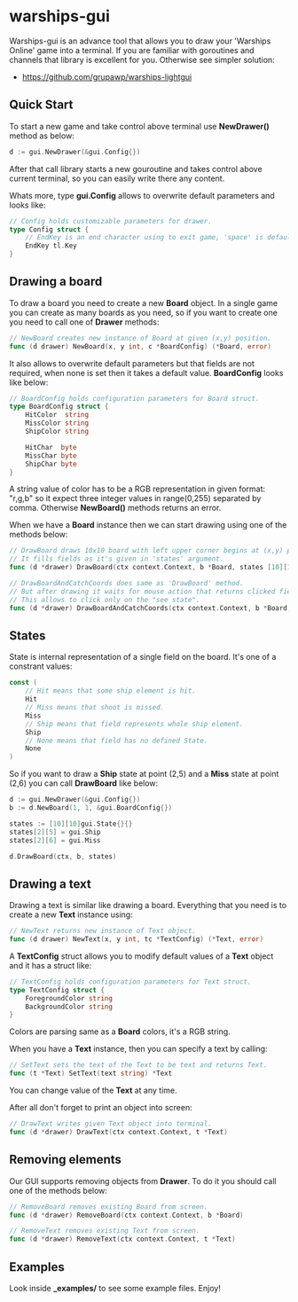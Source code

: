 # warships-gui

Warships-gui is an advance tool that allows you to draw your 'Warships Online' game into a terminal.
If you are familiar with goroutines and channels that library is excellent for you. 
Otherwise see simpler solution: 
- https://github.com/grupawp/warships-lightgui

## Quick Start
To start a new game and take control above terminal use **NewDrawer()** method as below:
```go
d := gui.NewDrawer(&gui.Config{})
```
After that call library starts a new gouroutine and takes control above current terminal, so you can easily write there any content. 

Whats more, type **gui.Config** allows to overwrite default parameters and looks like:
```go
// Config holds customizable parameters for drawer.
type Config struct {
	// EndKey is an end character using to exit game, 'space' is default.
	EndKey tl.Key
}
```

## Drawing a board
To draw a board you need to create a new **Board** object. In a single game you can create as many boards as you need, so if you want to create one you need to call one of **Drawer** methods:
```go
// NewBoard creates new instance of Board at given (x,y) position.
func (d drawer) NewBoard(x, y int, c *BoardConfig) (*Board, error)
```
It also allows to overwrite default parameters but that fields are not required, when none is set then it takes a default value. **BoardConfig** looks like below:
```go
// BoardConfig holds configuration parameters for Board struct.
type BoardConfig struct {
	HitColor  string
	MissColor string
	ShipColor string

	HitChar  byte
	MissChar byte
	ShipChar byte
}
```
A string value of color has to be a RGB representation in given format: "r,g,b" so it expect three integer values in range(0,255) separated by comma. Otherwise **NewBoard()** methods returns an error.

When we have a **Board** instance then we can start drawing using one of the methods below: 
```go
// DrawBoard draws 10x10 board with left upper corner begins at (x,y) point.
// It fills fields as it's given in 'states' argument.
func (d *drawer) DrawBoard(ctx context.Context, b *Board, states [10][10]State)

// DrawBoardAndCatchCoords does same as 'DrawBoard' method.
// But after drawing it waits for mouse action that returns clicked field, e.g. "B6".
// This allows to click only on the "see state".
func (d *drawer) DrawBoardAndCatchCoords(ctx context.Context, b *Board, states [10][10]State) string
```

## States
State is internal representation of a single field on the board. It's one of a constrant values:
```go
const (
	// Hit means that some ship element is hit.
	Hit 
	// Miss means that shoot is missed.
	Miss 
	// Ship means that field represents whole ship element.
	Ship 
	// None means that field has no defined State.
	None 
)
```
So if you want to draw a **Ship** state at point (2,5) and a **Miss** state at point (2,6) you can call **DrawBoard** like below:
```go
d := gui.NewDrawer(&gui.Config{})
b := d.NewBoard(1, 1, &gui.BoardConfig{})

states := [10][10]gui.State{}{}
states[2][5] = gui.Ship
states[2][6] = gui.Miss

d.DrawBoard(ctx, b, states)
```

## Drawing a text
Drawing a text is similar like drawing a board. Everything that you need is to create a new **Text** instance using:
```go
// NewText returns new instance of Text object.
func (d drawer) NewText(x, y int, tc *TextConfig) (*Text, error)
```
A **TextConfig** struct allows you to modify default values of a **Text** object and it has a struct like:
```go
// TextConfig holds configuration parameters for Text struct.
type TextConfig struct {
	ForegroundColor string
	BackgroundColor string
}
```
Colors are parsing same as a **Board** colors, it's a RGB string.

When you have a **Text** instance, then you can specify a text by calling:
```go
// SetText sets the text of the Text to be text and returns Text.
func (t *Text) SetText(text string) *Text
```
You can change value of the **Text** at any time.

After all don't forget to print an object into screen:
```go
// DrawText writes given Text object into terminal.
func (d *drawer) DrawText(ctx context.Context, t *Text) 
```


## Removing elements 
Our GUI supports removing objects from **Drawer**. To do it you should call one of the methods below:
```go
// RemoveBoard removes existing Board from screen.
func (d *drawer) RemoveBoard(ctx context.Context, b *Board)

// RemoveText removes existing Text from screen.
func (d *drawer) RemoveText(ctx context.Context, t *Text)
```

## Examples
Look inside **_examples/** to see some example files. Enjoy! 
